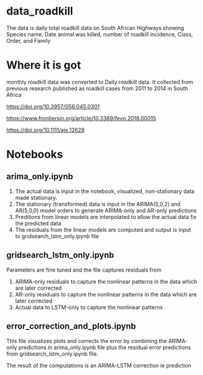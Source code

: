 # data_roadkill
The data is daily total roadkill data on South African Highways showing Species name, Date animal was killed, number of roadkill incidence, Class, Order, and Family

# Where it is got
monthly roadkill data was converted to Daily roadkill data.
It collected from previous research published as roadkill cases from 2011 to 2014 in South Africa


https://doi.org/10.3957/056.045.0301

https://www.frontiersin.org/article/10.3389/fevo.2018.00015

https://doi.org/10.1111/aje.12628

# Notebooks

## arima_only.ipynb

1. The actual data is input in the notebook, visualized, non-stationary data made stationary.
2. The stationary (transformed) data is input in the ARIMA(5,0,2) and AR(5,0,0) model orders to generate ARIMA-only and AR-only predictions
3. Preditions from linear models are interpolated to allow the actual data fix the predicted data
4. The residuals from the linear models are computed and output is input to gridsearch_lstm_only.ipynb file 


## gridsearch_lstm_only.ipynb

Parameters are fine tuned and the file captures residuals from 
1. ARIMA-only residuals to capture the nonlinear patterns in the data which are later corrected
2. AR-only residuals to capture the nonlinear patterns in the data which are later corrected
3. Actual data to LSTM-only to capture the nonlinear patterns


## error_correction_and_plots.ipynb

This file visualizes plots and corrects the error by combining the ARIMA-only predictions in arima_only.ipynb file plus the residual error predictions from gridsearch_lstm_only.ipynb file.

The result of the computations is an ARIMA-LSTM correction ie prediction
